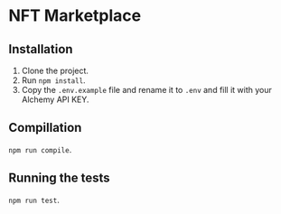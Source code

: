 # NFT Marketplace

## Installation

1. Clone the project.
2. Run `npm install`.
3. Copy the `.env.example` file and rename it to `.env` and fill it with your Alchemy API KEY.

## Compillation

`npm run compile`.

## Running the tests

`npm run test`.